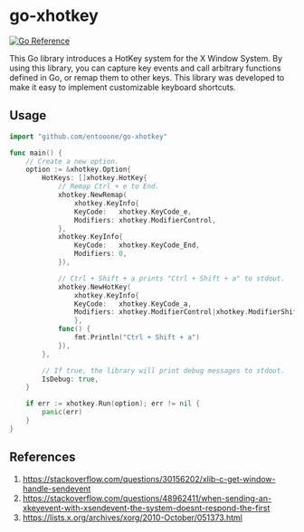 # go-xhotkey

[![Go Reference](https://pkg.go.dev/badge/github.com/entooone/go-xhotkey.svg)](https://pkg.go.dev/github.com/entooone/go-xhotkey)

This Go library introduces a HotKey system for the X Window System. By using this library, you can capture key events and call arbitrary functions defined in Go, or remap them to other keys. This library was developed to make it easy to implement customizable keyboard shortcuts.

## Usage

```go
import "github.com/entooone/go-xhotkey"

func main() {
    // Create a new option.
    option := &xhotkey.Option{
        HotKeys: []xhotkey.HotKey{
            // Remap Ctrl + e to End.
            xhotkey.NewRemap( 
                xhotkey.KeyInfo{
                KeyCode:   xhotkey.KeyCode_e,
                Modifiers: xhotkey.ModifierControl,
            },
            xhotkey.KeyInfo{
                KeyCode:   xhotkey.KeyCode_End,
                Modifiers: 0,
            }),

            // Ctrl + Shift + a prints "Ctrl + Shift + a" to stdout.
            xhotkey.NewHotKey(
                xhotkey.KeyInfo{
                KeyCode:   xhotkey.KeyCode_a,
                Modifiers: xhotkey.ModifierControl|xhotkey.ModifierShift,
                },
            func() {
                fmt.Println("Ctrl + Shift + a")
            }),
        },

        // If true, the library will print debug messages to stdout.
        IsDebug: true,
    }

    if err := xhotkey.Run(option); err != nil {
        panic(err)
    }
}
```

## References

1. <https://stackoverflow.com/questions/30156202/xlib-c-get-window-handle-sendevent>
1. <https://stackoverflow.com/questions/48962411/when-sending-an-xkeyevent-with-xsendevent-the-system-doesnt-respond-the-first>
1. <https://lists.x.org/archives/xorg/2010-October/051373.html>

